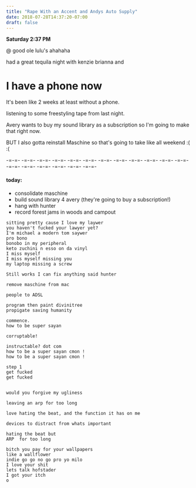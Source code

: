 ```yaml
---
title: "Rape With an Accent and Andys Auto Supply"
date: 2018-07-28T14:37:20-07:00
draft: false
---
```


**Saturday 2:37 PM**

@ good ole lulu's ahahaha

had a great tequila night with kenzie brianna and

# I have a phone now

It's been like 2 weeks at least without a phone.

listening to some freestyling tape from last night.

Avery wants to buy my sound library as a subscription so I'm going to make that right now.


BUT I also gotta reinstall Maschine so that's going to take like all weekend :( :(

  -=-=- -=-=- -=-=- -=-=- -=-=- -=-=- -=-=- -=-=- -=-=- -=-=- -=-=- -=-=- -=-=- -=-=- -=-=- -=-=- -=-=- -=-=-


#### today:

  - consolidate maschine
  - build sound library 4 avery (they're going to buy a subscription!)
  - hang with hunter
  - record forest jams in woods and campout


```
sitting pretty cause I love my laywer
you haven't fucked your lawyer yet?
I'm michael a modern tom saywer
pro bono  
bonobo in my peripheral
keto zuchini n esso on da vinyl
I miss myself
I miss myself missing you
my laptop missing a screw

Still works I can fix anything said hunter

remove maschine from mac

people to ADSL

program then paint divinitree
propigate saving humanity

commence.
how to be super sayan

corruptable!

instructable? dot com
how to be a super sayan cmon !
how to be a super sayan cmon !

step 1
get fucked
get fucked  


would you forgive my ugliness

leaving an arp for too long

love hating the beat, and the function it has on me

devices to distract from whats important

hating the beat but
ARP  for too long

bitch you pay for your wallpapers
like a wallflower
indie go go no go pro yo milo
I love your shit
lets talk hofstader
I got your itch
o
```
